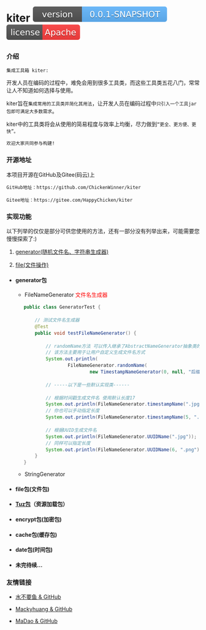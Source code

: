 # kiter  [![Version](./maven_central.svg)](https://github.com/ChickenWinner/kiter) [![License](./license.svg)](https://www.apache.org/licenses/LICENSE-2.0.html) 

### 介绍
`集成工具箱 kiter:`

开发人员在编码的过程中，难免会用到很多工具类，而这些工具类五花八门，常常让人不知道如何选择与使用。

kiter旨在`集成常用的工具类并简化其用法`，让开发人员在编码过程中`只引入一个工具jar包即可满足大多数需求`。

kiter中的工具类将会从使用的简易程度与效率上均衡，尽力做到`“更全、更方便、更快”。`

`欢迎大家共同参与构建!`

### 开源地址
本项目开源在GitHub及Gitee(码云)上   

    GitHub地址：https://github.com/ChickenWinner/kiter
    
    Gitee地址：https://gitee.com/HappyChicken/kiter

### 实现功能
以下列举的仅仅是部分可供您使用的方法，还有一部分没有列举出来，可能需要您慢慢探索了:)

 1. [generator(随机文件名、字符串生成器)](#generator)
 
 2. [file(文件操作)](#file)
    
 + #### <a id="generator">generator包</a>
    + FileNameGenerator <font color=red>文件名生成器</font>
    ```java
       public class GeneratorTest {
           
           // 测试文件名生成器
           @Test
           public void testFileNameGenerator() {
       
               // randomName方法 可以传入继承了AbstractNameGenerator抽象类的具体实现类
               // 该方法主要用于让用户自定义生成文件名方式
               System.out.println(
                       FileNameGenerator.randomName(
                               new TimestampNameGenerator(0, null, "后缀")));// 输出：20190420112021724后缀
       
               // -----以下是一些默认实现类------
       
               // 根据时间戳生成文件名 使用默认长度17
               System.out.println(FileNameGenerator.timestampName(".jpg"));// 输出：20190420112639909.jpg
               // 你也可以手动指定长度
               System.out.println(FileNameGenerator.timestampName(5, ".png"));// 输出：39909.png
       
               // 根据UUID生成文件名
               System.out.println(FileNameGenerator.UUIDName(".jpg")); // 输出：867fa14ed75a4d729.jpg
               // 同样可以指定长度
               System.out.println(FileNameGenerator.UUIDName(6, ".png")); // 输出：4b370c.png
           }
       }
    ```
    + StringGenerator 
        
 + #### <a id="file">file包(文件包)</a>
    
        
 + #### [Tuz包](https://github.com/FishGoddess/Tuz)（资源加载包）
    
     
 + #### encrypt包(加密包)
  
        
 + #### cache包(缓存包)
  
            
 + #### date包(时间包)
    
        
 + #### 未完待续...
        
### 友情链接
 + [水不要鱼 & GitHub](https://github.com/FishGoddess)
 
 + [Mackyhuang & GitHub](https://github.com/Mackyhuang)
 
 + [MaDao & GitHub](https://github.com/Madaovo)